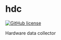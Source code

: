 # hdc

[![GitHub license](https://sinfallas.files.wordpress.com/2016/02/gpl.png)](https://github.com/sinfallas/hdc/blob/master/LICENSE)



Hardware data collector
